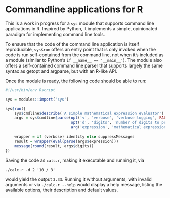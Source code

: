 # Commandline applications for R

This is a work in progress for a `sys` module that supports command line
applications in R. Inspired by Python, it implements a simple, opinionated
paradigm for implementing command line tools.

To ensure that the code of the command line application is itself reproducible,
`sys$run` offers an entry point that is only invoked when the code is run
self-contained from the command line, not when it’s included as a module
(similar to Python’s `if __name__ == '__main__'`). The module also offers a
self-contained command line parser that supports largely the same syntax as
getopt and argparse, but with an R-like API.

Once the module is ready, the following code should be able to run:

```r
#!/usr/bin/env Rscript

sys = modules::import('sys')

sys$run({
    sys$cmdline$describe('A simple mathematical expression evaluator')
    args = sys$cmdline$parse(opt('v', 'verbose', 'verbose logging', FALSE),
                             opt('d', 'digits', 'number of digits to print', 0),
                             arg('expression', 'mathematical expression'))

    wrapper = if (verbose) identity else suppressMessages
    result = wrapper(eval(parse(args$expression)))
    message(round(result, args$digits))
})
```

Saving the code as `calc.r`, making it executable and running it, via

    ./calc.r -d 2 '10 / 3'

would yield the output `3.33`. Running it without arguments, with invalid
arguments or via `./calc.r --help` would display a help message, listing the
available options, their description and default values.
